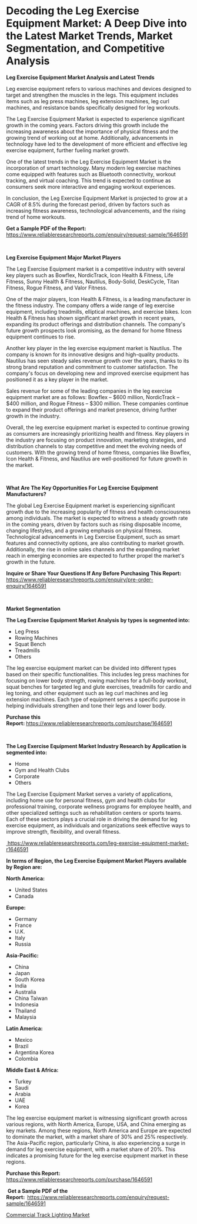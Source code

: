 <p><h1>Decoding the Leg Exercise Equipment Market: A Deep Dive into the Latest Market Trends, Market Segmentation, and Competitive Analysis</h1></p><p><strong>Leg Exercise Equipment Market Analysis and Latest Trends</strong></p>
<p><p>Leg exercise equipment refers to various machines and devices designed to target and strengthen the muscles in the legs. This equipment includes items such as leg press machines, leg extension machines, leg curl machines, and resistance bands specifically designed for leg workouts.</p><p>The Leg Exercise Equipment Market is expected to experience significant growth in the coming years. Factors driving this growth include the increasing awareness about the importance of physical fitness and the growing trend of working out at home. Additionally, advancements in technology have led to the development of more efficient and effective leg exercise equipment, further fueling market growth.</p><p>One of the latest trends in the Leg Exercise Equipment Market is the incorporation of smart technology. Many modern leg exercise machines come equipped with features such as Bluetooth connectivity, workout tracking, and virtual coaching. This trend is expected to continue as consumers seek more interactive and engaging workout experiences.</p><p>In conclusion, the Leg Exercise Equipment Market is projected to grow at a CAGR of 8.5% during the forecast period, driven by factors such as increasing fitness awareness, technological advancements, and the rising trend of home workouts.</p></p>
<p><strong>Get a Sample PDF of the Report:&nbsp;</strong> <a href="https://www.reliableresearchreports.com/enquiry/request-sample/1646591">https://www.reliableresearchreports.com/enquiry/request-sample/1646591</a></p>
<p>&nbsp;</p>
<p><strong>Leg Exercise Equipment Major Market Players</strong></p>
<p><p>The Leg Exercise Equipment market is a competitive industry with several key players such as Bowflex, NordicTrack, Icon Health & Fitness, Life Fitness, Sunny Health & Fitness, Nautilus, Body-Solid, DeskCycle, Titan Fitness, Rogue Fitness, and Valor Fitness.</p><p>One of the major players, Icon Health & Fitness, is a leading manufacturer in the fitness industry. The company offers a wide range of leg exercise equipment, including treadmills, elliptical machines, and exercise bikes. Icon Health & Fitness has shown significant market growth in recent years, expanding its product offerings and distribution channels. The company's future growth prospects look promising, as the demand for home fitness equipment continues to rise.</p><p>Another key player in the leg exercise equipment market is Nautilus. The company is known for its innovative designs and high-quality products. Nautilus has seen steady sales revenue growth over the years, thanks to its strong brand reputation and commitment to customer satisfaction. The company's focus on developing new and improved exercise equipment has positioned it as a key player in the market.</p><p>Sales revenue for some of the leading companies in the leg exercise equipment market are as follows: Bowflex – $600 million, NordicTrack – $400 million, and Rogue Fitness – $300 million. These companies continue to expand their product offerings and market presence, driving further growth in the industry.</p><p>Overall, the leg exercise equipment market is expected to continue growing as consumers are increasingly prioritizing health and fitness. Key players in the industry are focusing on product innovation, marketing strategies, and distribution channels to stay competitive and meet the evolving needs of customers. With the growing trend of home fitness, companies like Bowflex, Icon Health & Fitness, and Nautilus are well-positioned for future growth in the market.</p></p>
<p>&nbsp;</p>
<p><strong>What Are The Key Opportunities For Leg Exercise Equipment Manufacturers?</strong></p>
<p><p>The global Leg Exercise Equipment market is experiencing significant growth due to the increasing popularity of fitness and health consciousness among individuals. The market is expected to witness a steady growth rate in the coming years, driven by factors such as rising disposable income, changing lifestyles, and a growing emphasis on physical fitness. Technological advancements in Leg Exercise Equipment, such as smart features and connectivity options, are also contributing to market growth. Additionally, the rise in online sales channels and the expanding market reach in emerging economies are expected to further propel the market's growth in the future.</p></p>
<p><strong>Inquire or Share Your Questions If Any Before Purchasing This Report:</strong> <a href="https://www.reliableresearchreports.com/enquiry/pre-order-enquiry/1646591">https://www.reliableresearchreports.com/enquiry/pre-order-enquiry/1646591</a></p>
<p>&nbsp;</p>
<p><strong>Market Segmentation</strong></p>
<p><strong>The Leg Exercise Equipment Market Analysis by types is segmented into:</strong></p>
<p><ul><li>Leg Press</li><li>Rowing Machines</li><li>Squat Bench</li><li>Treadmills</li><li>Others</li></ul></p>
<p><p>The leg exercise equipment market can be divided into different types based on their specific functionalities. This includes leg press machines for focusing on lower body strength, rowing machines for a full-body workout, squat benches for targeted leg and glute exercises, treadmills for cardio and leg toning, and other equipment such as leg curl machines and leg extension machines. Each type of equipment serves a specific purpose in helping individuals strengthen and tone their legs and lower body.</p></p>
<p><strong>Purchase this Report:&nbsp;</strong><a href="https://www.reliableresearchreports.com/purchase/1646591">https://www.reliableresearchreports.com/purchase/1646591</a></p>
<p>&nbsp;</p>
<p><strong>The Leg Exercise Equipment Market Industry Research by Application is segmented into:</strong></p>
<p><ul><li>Home</li><li>Gym and Health Clubs</li><li>Corporate</li><li>Others</li></ul></p>
<p><p>The Leg Exercise Equipment Market serves a variety of applications, including home use for personal fitness, gym and health clubs for professional training, corporate wellness programs for employee health, and other specialized settings such as rehabilitation centers or sports teams. Each of these sectors plays a crucial role in driving the demand for leg exercise equipment, as individuals and organizations seek effective ways to improve strength, flexibility, and overall fitness.</p></p>
<p><a href="https://www.reliableresearchreports.com/leg-exercise-equipment-market-r1646591">&nbsp;https://www.reliableresearchreports.com/leg-exercise-equipment-market-r1646591</a></p>
<p><strong>In terms of Region, the Leg Exercise Equipment Market Players available by Region are:</strong></p>
<p>
    <p> <strong> North America: </strong>
        <ul>
            <li>United States</li>
            <li>Canada</li>
        </ul>
        </p> 
    <p> <strong> Europe: </strong>
        <ul>
            <li>Germany</li>
            <li>France</li>
            <li>U.K.</li>
            <li>Italy</li>
            <li>Russia</li>
        </ul>
        </p> 
    <p> <strong> Asia-Pacific: </strong>
        <ul>
            <li>China</li>
            <li>Japan</li>
            <li>South Korea</li>
            <li>India</li>
            <li>Australia</li>
            <li>China Taiwan</li>
            <li>Indonesia</li>
            <li>Thailand</li>
            <li>Malaysia</li>
        </ul>
        </p> 
    <p> <strong> Latin America: </strong>
        <ul>
            <li>Mexico</li>
            <li>Brazil</li>
            <li>Argentina Korea</li>
            <li>Colombia</li>
        </ul>
        </p> 
    <p> <strong> Middle East & Africa: </strong>
        <ul>
            <li>Turkey</li>
            <li>Saudi</li>
            <li>Arabia</li>
            <li>UAE</li>
            <li>Korea</li>
        </ul>
    </p>
    </p>
<p><p>The leg exercise equipment market is witnessing significant growth across various regions, with North America, Europe, USA, and China emerging as key markets. Among these regions, North America and Europe are expected to dominate the market, with a market share of 30% and 25% respectively. The Asia-Pacific region, particularly China, is also experiencing a surge in demand for leg exercise equipment, with a market share of 20%. This indicates a promising future for the leg exercise equipment market in these regions.</p></p>
<p><strong>Purchase this Report: </strong><a href="https://www.reliableresearchreports.com/purchase/1646591">https://www.reliableresearchreports.com/purchase/1646591</a></p>
<p>&nbsp;<strong>Get a Sample PDF of the Report:&nbsp;&nbsp;</strong><a href="https://www.reliableresearchreports.com/enquiry/request-sample/1646591">https://www.reliableresearchreports.com/enquiry/request-sample/1646591</a></p>
<p><strong></strong></p>
<p><p><a href="https://github.com/yemakinde/Market-Research-Report-List-3/blob/main/commercial-track-lighting-market.md">Commercial Track Lighting Market</a></p></p>